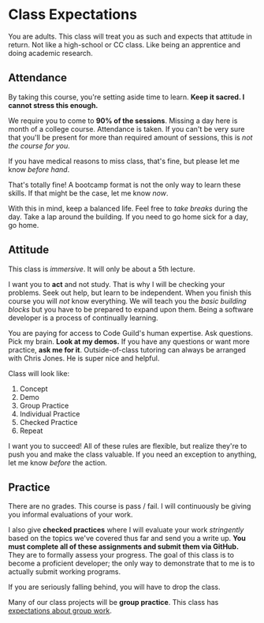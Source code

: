 # Class Expectations
You are adults.
This class will treat you as such and expects that attitude in return.
Not like a high-school or CC class.
Like being an apprentice and doing academic research.

## Attendance
By taking this course, you're setting aside time to learn.
**Keep it sacred. I cannot stress this enough.**

We require you to come to **90% of the sessions**.
Missing a day here is month of a college course.
Attendance is taken.
If you can't be very sure that you'll be present for more than required amount of sessions, this is _not the course for you_.

If you have medical reasons to miss class, that's fine, but please let me know _before hand_.

That's totally fine!
A bootcamp format is not the only way to learn these skills.
If that might be the case, let me know _now_.

With this in mind, keep a balanced life.
Feel free to _take breaks_ during the day.
Take a lap around the building.
If you need to go home sick for a day, go home.

## Attitude
This class is _immersive_.
It will only be about a 5th lecture.

I want you to **act** and not study.
That is why I will be checking your problems.
Seek out help, but learn to be independent.
When you finish this course you will _not_ know everything.
We will teach you the _basic building blocks_ but you have to be prepared to expand upon them.
Being a software developer is a process of continually learning.

You are paying for access to Code Guild's human expertise.
Ask questions.
Pick my brain.
**Look at my demos.**
If you have any questions or want more practice, **ask me for it**.
Outside-of-class tutoring can always be arranged with Chris Jones.
He is super nice and helpful.

Class will look like:
1. Concept
1. Demo
1. Group Practice
1. Individual Practice
1. Checked Practice
1. Repeat

I want you to succeed!
All of these rules are flexible, but realize they're to push you and make the class valuable.
If you need an exception to anything, let me know _before_ the action.

## Practice
There are no grades.
This course is pass / fail.
I will continuously be giving you informal evaluations of your work.

I also give **checked practices** where I will evaluate your work _stringently_ based on the topics we've covered thus far and send you a write up.
**You must complete all of these assignments and submit them via GitHub.**
They are to formally assess your progress.
The goal of this class is to become a proficient developer;
the only way to demonstrate that to me is to actually submit working programs.

If you are seriously falling behind, you will have to drop the class.

Many of our class projects will be **group practice**.
This class has [expectations about group work](groupwork.md).
